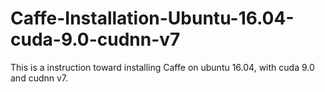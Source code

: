 # Caffe-Installation-Ubuntu-16.04-cuda-9.0-cudnn-v7

This is a instruction toward installing Caffe on ubuntu 16.04, with cuda 9.0 and cudnn v7.

